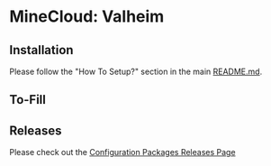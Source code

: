 # MineCloud: Valheim

## Installation
Please follow the "How To Setup?" section in the main [README.md](../../README.md#how-to-setup). 

## To-Fill

 ## Releases
Please check out the [Configuration Packages Releases Page](../RELEASES.md)